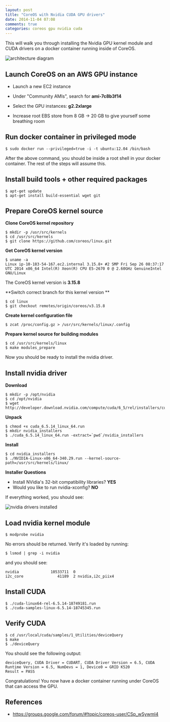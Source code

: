 ```yaml
---
layout: post
title: "CoreOS with Nvidia CUDA GPU drivers"
date: 2014-11-04 07:08
comments: true
categories: coreos gpu nvidia cuda
---
```


This will walk you through installing the Nvidia GPU kernel module and CUDA drivers on a docker container running inside of CoreOS.

![architecture diagram](http://tleyden-misc.s3.amazonaws.com/blog_images/coreos-nvidia-gpu.png)

## Launch CoreOS on an AWS GPU instance

* Launch a new EC2 instance

* Under "Community AMIs", search for **ami-7c8b3f14**

* Select the GPU instances: **g2.2xlarge**

* Increase root EBS store from 8 GB -> 20 GB to give yourself some breathing room

## Run docker container in privileged mode

```
$ sudo docker run --privileged=true -i -t ubuntu:12.04 /bin/bash
```

After the above command, you should be inside a root shell in your docker container.  The rest of the steps will assume this.

## Install build tools + other required packages

```
$ apt-get update
$ apt-get install build-essential wget git
```

## Prepare CoreOS kernel source


**Clone CoreOS kernel repository**

```
$ mkdir -p /usr/src/kernels
$ cd /usr/src/kernels
$ git clone https://github.com/coreos/linux.git
```

**Get CoreOS kernel version**

```
$ uname -a
Linux ip-10-183-54-167.ec2.internal 3.15.8+ #2 SMP Fri Sep 26 08:37:17 UTC 2014 x86_64 Intel(R) Xeon(R) CPU E5-2670 0 @ 2.60GHz GenuineIntel GNU/Linux
```

The CoreOS kernel version is **3.15.8**

**Switch correct branch for this kernel version **

```
$ cd linux
$ git checkout remotes/origin/coreos/v3.15.8
```

**Create kernel configuration file**

```
$ zcat /proc/config.gz > /usr/src/kernels/linux/.config
```

**Prepare kernel source for building modules**

```
$ cd /usr/src/kernels/linux
$ make modules_prepare
```

Now you should be ready to install the nvidia driver.

## Install nvidia driver

**Download**

```
$ mkdir -p /opt/nvidia
$ cd /opt/nvidia
$ wget http://developer.download.nvidia.com/compute/cuda/6_5/rel/installers/cuda_6.5.14_linux_64.run
```

**Unpack**

```
$ chmod +x cuda_6.5.14_linux_64.run
$ mkdir nvidia_installers
$ ./cuda_6.5.14_linux_64.run -extract=`pwd`/nvidia_installers
```

**Install**

```
$ cd nvidia_installers
$ ./NVIDIA-Linux-x86_64-340.29.run --kernel-source-path=/usr/src/kernels/linux/
```

**Installer Questions**

* Install NVidia's 32-bit compatibility libraries? **YES**
* Would you like to run nvidia-xconfig? **NO**

If everything worked, you should see:

![nvidia drivers installed](http://tleyden-misc.s3.amazonaws.com/blog_images/nvidia_driver_installed.png)

## Load nvidia kernel module

```
$ modprobe nvidia
```

No errors should be returned.  Verify it's loaded by running:

```
$ lsmod | grep -i nvidia
```

and you should see:

```
nvidia              10533711  0
i2c_core               41189  2 nvidia,i2c_piix4
```

## Install CUDA

```
$ ./cuda-linux64-rel-6.5.14-18749181.run
$ ./cuda-samples-linux-6.5.14-18745345.run
```

## Verify CUDA

```
$ cd /usr/local/cuda/samples/1_Utilities/deviceQuery
$ make
$ ./deviceQuery   
```

You should see the following output:

```
deviceQuery, CUDA Driver = CUDART, CUDA Driver Version = 6.5, CUDA Runtime Version = 6.5, NumDevs = 1, Device0 = GRID K520
Result = PASS
```

Congratulations!  You now have a docker container running under CoreOS that can access the GPU. 

## References

* https://groups.google.com/forum/#!topic/coreos-user/CSp_wSywmI4
